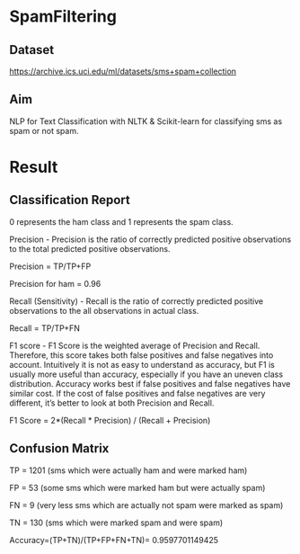 # SpamFiltering

## Dataset
https://archive.ics.uci.edu/ml/datasets/sms+spam+collection

## Aim
NLP for Text Classification with NLTK & Scikit-learn for classifying sms as spam or not spam.

# Result

## Classification Report
0 represents the ham class and 1 represents the spam class.

Precision - Precision is the ratio of correctly predicted positive observations to the total predicted positive observations.

Precision = TP/TP+FP

Precision for ham = 0.96

Recall (Sensitivity) - Recall is the ratio of correctly predicted positive observations to the all observations in actual class.

Recall = TP/TP+FN

F1 score - F1 Score is the weighted average of Precision and Recall. Therefore, this score takes both false positives and false negatives into account. Intuitively it is not as easy to understand as accuracy, but F1 is usually more useful than accuracy, especially if you have an uneven class distribution. Accuracy works best if false positives and false negatives have similar cost. If the cost of false positives and false negatives are very different, it’s better to look at both Precision and Recall.

F1 Score = 2*(Recall * Precision) / (Recall + Precision)

## Confusion Matrix

TP = 1201 (sms which were actually ham and were marked ham)

FP = 53 (some sms which were marked ham but were actually spam)

FN = 9 (very less sms which are actually not spam were marked as spam)

TN = 130 (sms which were marked spam and were spam)

Accuracy=(TP+TN)/(TP+FP+FN+TN)= 0.9597701149425
